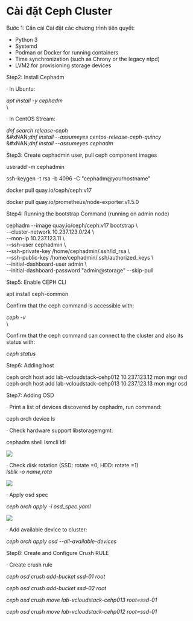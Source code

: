 # Cài đặt Ceph Cluster

Bước  1: Cần cái Cài đặt các chương trình tiên quyết:

* Python 3
* Systemd
* Podman or Docker for running containers
* Time synchronization (such as Chrony or the legacy ntpd)
* LVM2 for provisioning storage devices

Step2: Install Cephadm

·         In Ubuntu:

_apt install -y cephadm_\
\


·         In CentOS Stream:

_dnf search release-ceph_\
&#xNAN;_&#x64;nf install --assumeyes centos-release-ceph-quincy_\
&#xNAN;_&#x64;nf install --assumeyes cephadm_

Step3: Create cephadmin user, pull ceph component images

useradd -m cephadmin

ssh-keygen -t rsa -b 4096 -C "cephadm@yourhostname"

docker pull quay.io/ceph/ceph:v17

docker pull quay.io/prometheus/node-exporter:v1.5.0

&#x20;

Step4: Running the bootstrap Command (running on admin node)

cephadm --image quay.io/ceph/ceph:v17 bootstrap \\\
&#x20;\--cluster-network 10.237.123.0/24 \\\
&#x20;\--mon-ip 10.237.123.11 \\\
&#x20;\--ssh-user cephadmin \\\
&#x20;\--ssh-private-key /home/cephadmin/.ssh/id\_rsa \\\
&#x20;\--ssh-public-key /home/cephadmin/.ssh/authorized\_keys \\\
&#x20;\--initial-dashboard-user admin \\\
&#x20;\--initial-dashboard-password "admin@storage" --skip-pull

&#x20;

Step5: Enable CEPH CLI

apt install ceph-common

Confirm that the ceph command is accessible with:

_ceph -v_\
\


Confirm that the ceph command can connect to the cluster and also its status with:

_ceph status_

&#x20;

Step6: Adding host

&#x20;

ceph orch host add lab-vcloudstack-cehp012 10.237.123.12 mon mgr osd\
ceph orch host add lab-vcloudstack-cehp013 10.237.123.13 mon mgr osd

&#x20;

Step7: Adding OSD

·         Print a list of devices discovered by cephadm, run command:

ceph orch device ls

·         Check hardware support libstoragemgmt:

cephadm shell lsmcli ldl

&#x20;

![](file:///C:/Users/LAP14997-local/AppData/Local/Packages/oice_16_974fa576_32c1d314_195d/AC/Temp/msohtmlclip1/01/clip_image002.png)

&#x20;

·         Check disk rotation (SSD: rotate =0, HDD: rotate =1)\
&#x20;           _lsblk -o name,rota_

&#x20;

![](file:///C:/Users/LAP14997-local/AppData/Local/Packages/oice_16_974fa576_32c1d314_195d/AC/Temp/msohtmlclip1/01/clip_image004.png)

·         Apply osd spec

_ceph orch apply -i osd\_spec.yaml_

&#x20;

![](file:///C:/Users/LAP14997-local/AppData/Local/Packages/oice_16_974fa576_32c1d314_195d/AC/Temp/msohtmlclip1/01/clip_image005.png)

&#x20;

·         Add available device to cluster:

_ceph orch apply osd --all-available-devices_

&#x20;

Step8: Create and Configure Crush RULE

·         Create crush rule

_ceph osd crush add-bucket ssd-01 root_

_ceph osd crush add-bucket ssd-02 root_

_ceph osd crush move lab-vcloudstack-cehp013 root=ssd-01_

_ceph osd crush move lab-vcloudstack-cehp012 root=ssd-01_

&#x20;
